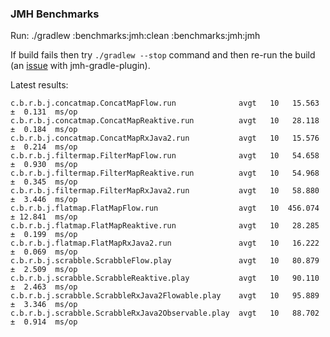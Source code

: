 ### JMH Benchmarks

Run: ./gradlew :benchmarks:jmh:clean :benchmarks:jmh:jmh

If build fails then try `./gradlew --stop` command and then re-run the build
(an [issue](https://github.com/melix/jmh-gradle-plugin/issues/132) with jmh-gradle-plugin).

Latest results:
```
c.b.r.b.j.concatmap.ConcatMapFlow.run              avgt   10   15.563 ±  0.131  ms/op
c.b.r.b.j.concatmap.ConcatMapReaktive.run          avgt   10   28.118 ±  0.184  ms/op
c.b.r.b.j.concatmap.ConcatMapRxJava2.run           avgt   10   15.576 ±  0.214  ms/op
c.b.r.b.j.filtermap.FilterMapFlow.run              avgt   10   54.658 ±  0.930  ms/op
c.b.r.b.j.filtermap.FilterMapReaktive.run          avgt   10   54.968 ±  0.345  ms/op
c.b.r.b.j.filtermap.FilterMapRxJava2.run           avgt   10   58.880 ±  3.446  ms/op
c.b.r.b.j.flatmap.FlatMapFlow.run                  avgt   10  456.074 ± 12.841  ms/op
c.b.r.b.j.flatmap.FlatMapReaktive.run              avgt   10   28.285 ±  0.199  ms/op
c.b.r.b.j.flatmap.FlatMapRxJava2.run               avgt   10   16.222 ±  0.069  ms/op
c.b.r.b.j.scrabble.ScrabbleFlow.play               avgt   10   80.879 ±  2.509  ms/op
c.b.r.b.j.scrabble.ScrabbleReaktive.play           avgt   10   90.110 ±  2.463  ms/op
c.b.r.b.j.scrabble.ScrabbleRxJava2Flowable.play    avgt   10   95.889 ±  3.346  ms/op
c.b.r.b.j.scrabble.ScrabbleRxJava2Observable.play  avgt   10   88.702 ±  0.914  ms/op
```
